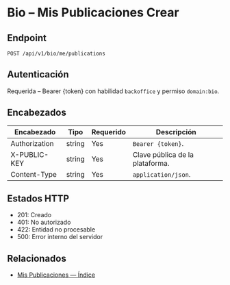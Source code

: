 # Bio – Mis Publicaciones Crear

## Endpoint

```
POST /api/v1/bio/me/publications
```

## Autenticación

Requerida – Bearer {token} con habilidad `backoffice` y permiso `domain:bio`.

## Encabezados

| Encabezado           | Tipo   | Requerido | Descripción |
| ---------------- | ------ | -------- | ----------- |
| Authorization    | string | Yes      | `Bearer {token}`. |
| X-PUBLIC-KEY     | string | Yes      | Clave pública de la plataforma. |
| Content-Type     | string | Yes      | `application/json`. |

## Estados HTTP

- 201: Creado
- 401: No autorizado
- 422: Entidad no procesable
- 500: Error interno del servidor

## Relacionados

- [Mis Publicaciones — Índice](MyPublicationsÍndice.md)
